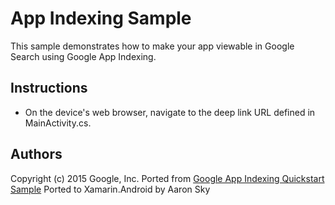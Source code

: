 App Indexing Sample
=================

This sample demonstrates how to make your app viewable in Google Search using Google App Indexing.

Instructions
------------

* On the device's web browser, navigate to the deep link URL defined in MainActivity.cs.

Authors
-------
Copyright (c) 2015 Google, Inc.
Ported from [Google App Indexing Quickstart Sample](https://github.com/googlesamples/google-services/tree/master/android/app-indexing)
Ported to Xamarin.Android by Aaron Sky